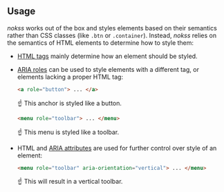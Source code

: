 <section>

# Usage

_nokss_ works out of the box and styles elements based on their semantics rather than CSS classes (like `.btn` or `.container`). Instead, _nokss_ relies on the semantics of HTML
elements to determine how to style them:

- [HTML tags](https://developer.mozilla.org/en-US/docs/Web/HTML/Element) mainly determine how an element should be styled.
- [ARIA roles](https://developer.mozilla.org/en-US/docs/Web/Accessibility/ARIA/Roles) can be used to style elements with a different tag, or elements lacking a proper HTML tag:
  ```html
  <a role="button"> ... </a>
  ```
  ☝️ This anchor is styled like a button.
  ```html
  <menu role="toolbar"> ... </menu>
  ```
  ☝️ This menu is styled like a toolbar.

- HTML and [ARIA attributes](https://developer.mozilla.org/en-US/docs/Web/Accessibility/ARIA/Attributes) are used for further control over style of an element:
  ```html
  <menu role="toolbar" aria-orientation="vertical"> ... </menu>
  ```
  ☝️ This will result in a vertical toolbar.

</section>